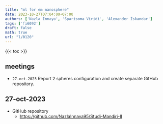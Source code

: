 ```yaml
---
title: "ml for em nanosphere"
date: 2023-10-27T07:04:00+07:00
authors: ['Nazla Innaya', 'Sparisoma Viridi', 'Alexander Iskandar']
tags: ['fi6092']
draft: false
math: true
url: "l/0120"
---
```

{{< toc >}}


## meetings
+ `27-oct-2023` Report 2 spheres configuration and create separate GitHub repository.



## 27-oct-2023
+ GitHub repository
  - https://github.com/NazlaInnaya95/Studi-Mandiri-II
